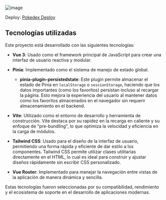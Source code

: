 ![image](https://github.com/user-attachments/assets/bf972d43-4da3-4837-9de2-a9dc5673f2fd)

Deploy: [Pokedex Deploy](https://nicolas-pokedex.netlify.app/)

## Tecnologías utilizadas

Este proyecto está desarrollado con las siguientes tecnologías:

- **Vue 3**: Usado como el framework principal de JavaScript para crear una interfaz de usuario reactiva y modular.

- **Pinia**: Implementado como el sistema de manejo de estado global.

  - **pinia-plugin-persistedstate**: Este plugin permite almacenar el estado de Pinia en `localStorage` o `sessionStorage`, haciendo que los datos importantes (como los favoritos) persistan incluso al recargar la página. Esto mejora la experiencia del usuario al mantener datos como los favoritos almacenados en el navegador sin requerir almacenamiento en el backend.

- **Vite**: Utilizado como el entorno de desarrollo y herramienta de construcción. Vite destaca por su rapidez en la recarga en caliente y su enfoque de "pre-bundling", lo que optimiza la velocidad y eficiencia en la carga de módulos.

- **Tailwind CSS**: Usado para el diseño de la interfaz de usuario, permitiendo una forma rápida y eficiente de dar estilo a los componentes. Tailwind CSS permite utilizar clases utilitarias directamente en el HTML, lo cual es ideal para construir y ajustar diseños rápidamente sin escribir CSS personalizado.

- **Vue Router**: Implementado para manejar la navegación entre vistas de la aplicación de manera dinámica y sencilla.

Estas tecnologías fueron seleccionadas por su compatibilidad, rendimiento y el ecosistema de soporte en el desarrollo de aplicaciones modernas.
